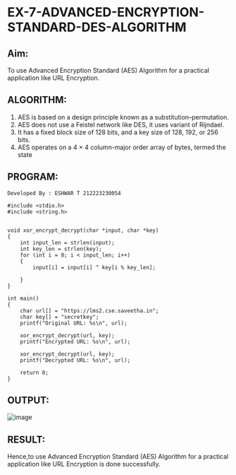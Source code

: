 # EX-7-ADVANCED-ENCRYPTION-STANDARD-DES-ALGORITHM

## Aim:
  To use Advanced Encryption Standard (AES) Algorithm for a practical application like URL Encryption.

## ALGORITHM: 
  1. AES is based on a design principle known as a substitution–permutation. 
  2. AES does not use a Feistel network like DES, it uses variant of Rijndael. 
  3. It has a fixed block size of 128 bits, and a key size of 128, 192, or 256 bits. 
  4. AES operates on a 4 × 4 column-major order array of bytes, termed the state

## PROGRAM: 
```
Developed By : ESHWAR T 212223230054
```
```
#include <stdio.h>
#include <string.h>


void xor_encrypt_decrypt(char *input, char *key)
{
    int input_len = strlen(input);
    int key_len = strlen(key);
    for (int i = 0; i < input_len; i++) 
    {
        input[i] = input[i] ^ key[i % key_len]; 
        
    }
}

int main()
{
    char url[] = "https://lms2.cse.saveetha.in";
    char key[] = "secretkey"; 
    printf("Original URL: %s\n", url);

    xor_encrypt_decrypt(url, key);
    printf("Encrypted URL: %s\n", url);

    xor_encrypt_decrypt(url, key);
    printf("Decrypted URL: %s\n", url);

    return 0;
}
```

## OUTPUT:
![image](https://github.com/user-attachments/assets/e14be9de-198c-4192-b1d7-1fd5f3aeb189)

## RESULT: 
Hence,to use Advanced Encryption Standard (AES) Algorithm for a practical application like URL Encryption is done successfully.
